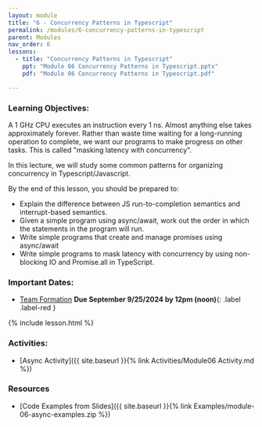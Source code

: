 ```yaml
---
layout: module
title: "6 - Concurrency Patterns in Typescript"
permalink: /modules/6-concurrency-patterns-in-typescript
parent: Modules
nav_order: 6
lessons: 
  - title: "Concurrency Patterns in Typescript"
    ppt: "Module 06 Concurrency Patterns in Typescript.pptx"
    pdf: "Module 06 Concurrency Patterns in Typescript.pdf"

---
```

### Learning Objectives:
A 1 GHz CPU executes an instruction every 1 ns.  Almost anything else takes approximately forever.  Rather than waste time waiting for a long-running operation to complete, we want  our programs to make progress on other tasks.  This is called "masking latency with concurrency".

In this lecture, we will study some common patterns for organizing concurrency in Typescript/Javascript.

By the end of this lesson, you should be prepared to:
* Explain the difference between JS run-to-completion semantics and interrupt-based semantics.
* Given a simple program using async/await, work out the order in which the statements in the program will run.
* Write simple programs that create and manage promises using async/await
* Write simple programs to mask latency with concurrency by using non-blocking IO and Promise.all in TypeScript.

### Important Dates:
* [Team Formation](https://northeastern.instructure.com/courses/188155/assignments/2447002) **Due September 9/25/2024 by 12pm (noon)**{: .label .label-red } 

{% include lesson.html %}

### Activities:
* [Async Activity]({{ site.baseurl }}{% link Activities/Module06 Activity.md %}) 

### Resources
* [Code Examples from Slides]({{ site.baseurl }}{% link Examples/module-06-async-examples.zip %}) 
